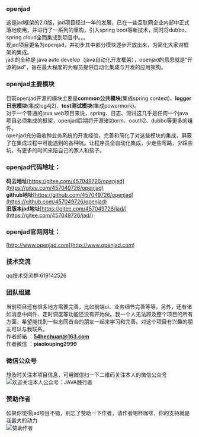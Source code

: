 ### openjad
这是jad框架的2.0版，jad项目经过一年的发展，已在一些互联网企业内部中正式落地使用，并进行了一系列的重构，引入spring boot等新技术，同时将dubbo、spring cloud全而集成到项目中。。。  
现jad项目更名为openjad，并初步其中部分模块逐步开放出来，为简化大家对框架的集成。  
jad 的全称是 java auto develop（java自动化开发框架），openjad的意思就是“开源的jad”，旨在最大程度的为程员提供自动化集成与开发的应用架构。  

### openjad主要模块  
目前openjad开源的模块主要是**common公共模块**(集成spring context)、**logger日志模块**(集成log4j2)、**test测试模块**(集成powermork)。  
对于一个普通的java web项目来说，spring、日志、测试这几乎是任何一个java项目必须集成的框架，openjad后期将开源诸如orm、oauth2、dubbo等更多的组件。  
openjad充分吸收种业务系统的开发经验，完善和简化了对这些模块的集成，屏蔽了在集成过程中可能遇到的各种坑。让程序员全自动化集成，少走些弯路，少踩些坑，有更多的时间来陪自己的家人和孩子。  

### openjad代码地址：  
**码云地址**[https://gitee.com/457049726/openjad](https://gitee.com/457049726/openjad)   
**github地址**[https://github.com/457049726/openjad](https://github.com/457049726/openjad)   
**旧版本jad地址**[https://gitee.com/457049726/jad/](https://gitee.com/457049726/jad/)  

### openjad官网网址：   
[http://www.openjad.com](http://www.openjad.com)   

### 技术交流 
qq技术交流群:619142526  

###	团队组建 
当前项目还有很多地方需要完善，比如前端ui、业务细节完善等等。另外，还有诸如消息中间件、定时调度等功能还没有开始做。我一个人无法顾及整个项目的所有方面，希望能找到一些志同首合的朋友一起来学习和完善。对这个项目有兴趣的朋友可以与我联系。   
作者邮箱 ：**54hechuan@163.com**   
作者微信 ：**piaolouping2999**   

### 微信公众号  
想及时关注本项目信息，可用微信扫一下二维码关注本人的微信公众号   
![欢迎关注本人公众号：JAVA践行者](http://git.oschina.net/uploads/images/2017/0312/195840_c6f58f1a_72884.jpeg "在这里输入图片标题") 

### 赞助作者 
如果你觉得jad项目不错，别忘了赞助一下作者，请作者喝杯咖啡，你的支持就是我最大的动力   
![赞助作者](https://git.oschina.net/uploads/images/2017/0527/221232_890cd03a_72884.jpeg "赞助作者") 




